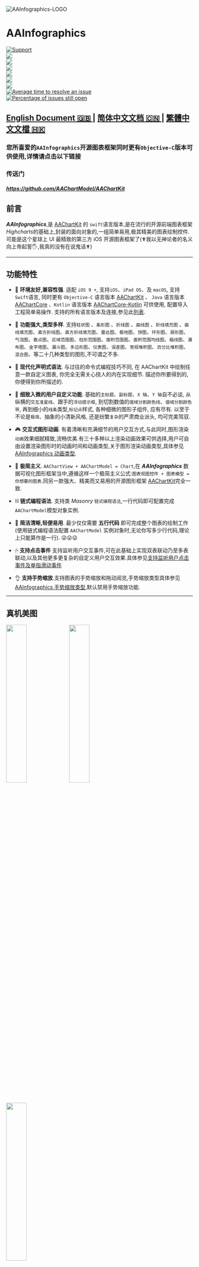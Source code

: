   ![AAInfographics-LOGO]( https://raw.githubusercontent.com/AAChartModel/Gallery/master/AAInfographics/AAInfographics-Logo.png)
# AAInfographics

 
[![Support](https://img.shields.io/badge/support-iOS%208%2B%20-blue.svg?style=flat)](https://www.apple.com/nl/ios/) </br>
[![](https://img.shields.io/badge/license-MIT-brightgreen.svg)](https://github.com/AAChartModel/AAChartKit-Swift/blob/master/LICENSE)</br>
[![](https://img.shields.io/badge/language-Swift-green.svg)](https://github.com/AAChartModel/AAChartKit-Swift) </br>
[![](https://img.shields.io/badge/support-Animation-yellow.svg)](https://github.com/AAChartModel/AAChartKit-Swift/blob/master/CHINESE-README.md#当前已支持的图表渲染动画类型有三十种以上说明如下)</br>
[![](https://img.shields.io/badge/support-OC-orange.svg)](https://github.com/AAChartModel/AAChartKit)</br>
[![](https://jaywcjlove.github.io/sb/lang/chinese.svg)](https://github.com/AAChartModel/AAChartKit-Swift/blob/master/CHINESE-README.md)</br>
[![](https://jaywcjlove.github.io/sb/lang/english.svg)](https://github.com/AAChartModel/AAChartKit-Swift)</br>
[![Average time to resolve an issue](http://isitmaintained.com/badge/resolution/AAChartModel/AAChartKit-Swift.svg)](http://isitmaintained.com/project/AAChartModel/AAChartKit-Swift "Average time to resolve an issue")</br>
[![Percentage of issues still open](http://isitmaintained.com/badge/open/AAChartModel/AAChartKit-Swift.svg)](http://isitmaintained.com/project/AAChartModel/AAChartKit-Swift "Percentage of issues still open")


## [ **English Document 🇬🇧** ](https://github.com/AAChartModel/AAChartKit-Swift)  |  [ **简体中文文档 🇨🇳** ](https://github.com/AAChartModel/AAChartKit-Swift/blob/master/CHINESE-README.md)| [ **繁體中文文檔 🇭🇰** ](https://github.com/AAChartModel/AAChartKit-Swift/blob/master/TRADITIONAL-CHINESE-README.md)

### 您所喜爱的`AAInfographics`开源图表框架同时更有`Objective-C`版本可供使用,详情请点击以下链接
### 传送门
#### *https://github.com/AAChartModel/AAChartKit*

## 前言

 ***AAInfographics***,是 [AAChartKit](https://github.com/AAChartModel/AAChartKit) 的 `swift`语言版本,是在流行的开源前端图表框架*Highcharts*的基础上,封装的面向对象的,一组简单易用,极其精美的图表绘制控件.可能是这个星球上 UI 最精致的第三方 iOS 开源图表框架了(✟我以无神论者的名义向上帝起誓🖐,我真的没有在说鬼话✟)

***
## 功能特性

* 🎂        **环境友好,兼容性强**. 适配 `iOS 9 +`, 支持`iOS`、`iPad OS`、及 `macOS`,  支持 `Swift`语言, 同时更有 `Objective-C` 语言版本 [AAChartKit](https://github.com/AAChartModel/AAChartKit) 、 `Java` 语言版本 [AAChartCore](https://github.com/AAChartModel/AAChartCore) 、`Kotlin` 语言版本 [AAChartCore-Kotlin](https://github.com/AAChartModel/AAChartCore-Kotlin) 可供使用, 配置导入工程简单易操作. 支持的所有语言版本及连接,参见此[列表](#源代码).

* 🚀        **功能强大,类型多样**. 支持`柱状图` 、`条形图` 、`折线图` 、`曲线图` 、`折线填充图` 、`曲线填充图`、`直方折线图`、`直方折线填充图`、`雷达图`、`极地图`、`饼图`、`环形图`、`扇形图`、`气泡图`、`散点图`、`区域范围图`、`柱形范围图`、`面积范围图`、`面积范围均线图`、`箱线图`、`瀑布图`、`金字塔图`、`漏斗图`、`多边形图`、`仪表图`、`误差图`、`常规堆积图`、`百分比堆积图`、`混合图`、等二十几种类型的图形,不可谓之不多.

* 📝        **现代化声明式语法**. 与过往的命令式编程技巧不同, 在 AAChartKit 中绘制任意一款自定义图表, 你完全无需关心挠人的内在实现细节. 描述你所要得到的, 你便得到你所描述的.

* 🔬        **细致入微的用户自定义功能**. 基础的`主标题`、`副标题`、`X 轴`、`Y 轴`自不必谈, 从纵横的`交互准星线`、跟手的`浮动提示框`, 到切割数值的`值域分割颜色线`、`值域分割颜色带`, 再到细小的`线条`类型,`标记点`样式,  各种细微的图形子组件, 应有尽有. 以至于不论是`极简`、抽象的小清新风格, 还是纷繁`复杂`的严肃商业派头, 均可完美驾驭.

* 🎮        **交互式图形动画**. 有着清晰和充满细节的用户交互方式,与此同时,图形渲染`动画`效果细腻精致,流畅优美.有三十多种以上渲染动画效果可供选择,用户可自由设置渲染图形时的动画时间和动画类型,关于图形渲染动画类型,具体参见[ AAInfographics 动画类型](#当前已支持的图表渲染动画类型有三十种以上).

* 🦋        **极简主义**. `AAChartView + AAChartModel = Chart`,在 ***AAInfographics*** 数据可视化图形框架当中,遵循这样一个极简主义公式:`图表视图控件 + 图表模型 = 你想要的图表`.同另一款强大、精美而又易用的开源图形框架 [AAChartKit](https://github.com/AAChartModel/AAChartKit)完全一致.

* ⛓        **链式编程语法**. 支持类 *Masonry* `链式编程语法`,一行代码即可配置完成 `AAChartModel`模型对象实例.

* 🎈        **简洁清晰,轻便易用**. 最少仅仅需要 **五行代码** 即可完成整个图表的绘制工作(使用链式编程语法配置 `AAChartModel` 实例对象时,无论你写多少行代码,理论上只能算作是一行). 😜😜😜

* 🖱        **支持点击事件** 支持监听用户交互事件,可在此基础上实现双表联动乃至多表联动,以及其他更多更复杂的自定义用户交互效果.具体参见[支持监听用户点击事件及单指滑动事件](#支持监听用户点击事件及单指滑动事件)

* 👌        **支持手势缩放**.支持图表的手势缩放和拖动阅览,手势缩放类型具体参见[ AAInfographics 手势缩放类型](#当前已支持的图表手势缩放类型共有三种说明如下),默认禁用手势缩放功能.

***





## 真机美图

<div>
<img src='https://raw.githubusercontent.com/AAChartModel/loadHtmlCssJsDemo-master/master/AAChartKit/BeautyAppreciation/ColumnChart.png' width="33%">
<img src='https://raw.githubusercontent.com/AAChartModel/loadHtmlCssJsDemo-master/master/AAChartKit/BeautyAppreciation/BarChart.png' width="33%">
<img src='https://raw.githubusercontent.com/AAChartModel/loadHtmlCssJsDemo-master/master/AAChartKit/BeautyAppreciation/AreaChart.png' width="33%">
</div>

<div>
<img src='https://raw.githubusercontent.com/AAChartModel/loadHtmlCssJsDemo-master/master/AAChartKit/BeautyAppreciation/LineChart.png' width="33%">
<img src='https://raw.githubusercontent.com/AAChartModel/loadHtmlCssJsDemo-master/master/AAChartKit/BeautyAppreciation/StepAreaChart.png' width="33%">
<img src='https://raw.githubusercontent.com/AAChartModel/loadHtmlCssJsDemo-master/master/AAChartKit/BeautyAppreciation/StepLineChart.png' width="33%">
</div>

<div>
<img src='https://raw.githubusercontent.com/AAChartModel/Gallery/master/AAChartKit/splineChart.png' width="33%">
<img src='https://raw.githubusercontent.com/AAChartModel/Gallery/master/AAChartKit/areasplineChart.png' width="33%">
<img src='https://raw.githubusercontent.com/AAChartModel/Gallery/master/AAChartKit/percentStackingAreasplineChart.png' width="33%">
</div>

<div>
<img src='https://raw.githubusercontent.com/AAChartModel/Gallery/master/AAInfographics/BubbleChart.png' width="33%">
<img src='https://raw.githubusercontent.com/AAChartModel/Gallery/master/AAInfographics/ArearangeAverageValueChart.png' width="33%">
<img src='https://raw.githubusercontent.com/AAChartModel/Gallery/master/AAInfographics/ColumnMixedLineChart.png' width="33%">
</div>

<div>
<img src='https://raw.githubusercontent.com/AAChartModel/Gallery/master/AAChartKit/scatterChart.png' width="33%">
<img src='https://raw.githubusercontent.com/AAChartModel/Gallery/master/AAChartKit/boxplotChart.png' width="33%">
<img src='https://raw.githubusercontent.com/AAChartModel/Gallery/master/AAChartKit/MirrorColumnChart.png' width="33%">
</div>


## 安装

### 使用 CocoaPods (推荐)

1. 添加 
```ruby
pod 'AAInfographics', :git => 'https://github.com/AAChartModel/AAChartKit-Swift.git'

```
 到你的 **Podfile** 文件当中.
 
2. 在终端中运行命令 `pod install` or `pod update`.
3. 导入头文件  `AAInfographics`.

### 手动安装

1. 下载 Demo  `AAInfographicsDemo`
2. 将 Demo 中的名为`AAInfographics` 的文件夹拖入至你的项目之中.


## 使用方法

1. 创建视图*AAChartView*
```swift
        let chartViewWidth  = self.view.frame.size.width
        let chartViewHeight = self.view.frame.size.height
        aaChartView = AAChartView()
        aaChartView?.frame = CGRect(x:0,y:0,width:chartViewWidth,height:chartViewHeight)
        // 设置 aaChartView 的内容高度(content height)
        // aaChartView?.contentHeight = self.view.frame.size.height
        self.view.addSubview(aaChartView!)
 ```
2. 配置视图模型*AAChartModel*

* 链式编程的方式配置 *AAChartModel* 模型对象属性
```swift
    let chartModel = AAChartModel()
            .chartType(.area)//图表类型
            .title("城市天气变化")//图表主标题
            .subtitle("2020年09月18日")//图表副标题
            .inverted(false)//是否翻转图形
            .yAxisTitle("摄氏度")// Y 轴标题
            .legendEnabled(true)//是否启用图表的图例(图表底部的可点击的小圆点)
            .tooltipValueSuffix("摄氏度")//浮动提示框单位后缀
            .categories(["Jan", "Feb", "Mar", "Apr", "May", "Jun",
                         "Jul", "Aug", "Sep", "Oct", "Nov", "Dec"])
            .colorsTheme(["#fe117c","#ffc069","#06caf4","#7dffc0"])//主题颜色数组
            .series([
                AASeriesElement()
                    .name("东京")
                    .data([7.0, 6.9, 9.5, 14.5, 18.2, 21.5, 25.2, 26.5, 23.3, 18.3, 13.9, 9.6]),
                AASeriesElement()
                    .name("纽约")
                    .data([0.2, 0.8, 5.7, 11.3, 17.0, 22.0, 24.8, 24.1, 20.1, 14.1, 8.6, 2.5]),
                AASeriesElement()
                    .name("柏林")
                    .data([0.9, 0.6, 3.5, 8.4, 13.5, 17.0, 18.6, 17.9, 14.3, 9.0, 3.9, 1.0]),
                AASeriesElement()
                    .name("伦敦")
                    .data([3.9, 4.2, 5.7, 8.5, 11.9, 15.2, 17.0, 16.6, 14.2, 10.3, 6.6, 4.8]),
                    ])
```

3.  绘制图形(创建 AAChartView 实例对象后,首次绘制图形调用此方法)

```swift
    /*图表视图对象调用图表模型对象,绘制最终图形*/
    aaChartView?.aa_drawChartWithChartModel(aaChartModel)
```

🎉🎉🎉  好了,至此,有关于绘制图形的任务,一切皆已经搞定!!! 你将得到你想要的任意图形!!! 🌈🌈🌈

### 更新图形内容
如果你需要更新图表内容,你应该阅读以下内容,根据你的实际需要,选择调用适合你的函数

* 仅仅刷新图形的`series`数据内容(首次绘制图形完成之后,后续刷新图表数据均建议调用此方法)

```swift
    /*仅仅更新了图表的series数组数据,不改动图表的其他内容*/
    aaChartView?.aa_onlyRefreshTheChartDataWithChartModelSeries(chartModelSeriesArray)
```

*   刷新图形除数据属性 `series` 以外的其他属性(首次绘制图形完成之后,后续刷新图表的属性均建议调用此方法 注意:仅仅刷新图形数据,则建议使用上面的👆`aa_onlyRefreshTheChartDataWithChartModelSeries`方法)

```swift
    /*更新 AAChartModel 整体内容(如修改了图表的类型,将 column chart 改为 area chart)之后,刷新图表*/
    aaChartView?.aa_refreshChartWholeContentWithChartModel(aaChartModel)
```


##  **AAChartModel**一些重要属性经过配置之后的图形示例如下

- ### line chart - 折线图

![line chart](https://raw.githubusercontent.com/AAChartModel/loadHtmlCssJsDemo-master/master/AAInfographics/LineChart.png)

- ### column chart - 柱形图

![IMG_1873.JPG](https://raw.githubusercontent.com/AAChartModel/loadHtmlCssJsDemo-master/master/AAInfographics/ColumnChart.png)

- ### bar chart - 条形图

![bar chart](https://raw.githubusercontent.com/AAChartModel/loadHtmlCssJsDemo-master/master/AAInfographics/BarChart.png)

- ### special area chart one - 常规折线区域填充图

![IMG_1869.JPG](https://raw.githubusercontent.com/AAChartModel/loadHtmlCssJsDemo-master/master/IMG_1482.JPG)

- ### special area chart two - 带有负数的区域填充图

![IMG_1871.JPG](https://raw.githubusercontent.com/AAChartModel/loadHtmlCssJsDemo-master/master/AAInfographics/AreaChartOne.png))

- ### special area chart three - 堆积效果的区域填充图

![IMG_1863.JPG](https://raw.githubusercontent.com/AAChartModel/loadHtmlCssJsDemo-master/master/AAInfographics/AreaChartTwo.png)

- ### polar chart - 极地图

![polar chart](https://raw.githubusercontent.com/AAChartModel/loadHtmlCssJsDemo-master/master/AAInfographics/PolarChart.png)

- ### radar chart - 雷达图

![radar chart](https://raw.githubusercontent.com/AAChartModel/loadHtmlCssJsDemo-master/master/AAInfographics/RadarChart.png)

- ### pie chart - 扇形图

![pie chart](https://raw.githubusercontent.com/AAChartModel/loadHtmlCssJsDemo-master/master/AAInfographics/PieChart.png)

- ### bubble chart - 气泡图

![bubble chart](https://raw.githubusercontent.com/AAChartModel/loadHtmlCssJsDemo-master/master/AAInfographics/BubbleChart.png)

- ### scatter chart - 散点图

![scatter chart](https://raw.githubusercontent.com/AAChartModel/loadHtmlCssJsDemo-master/master/AAInfographics/ScatterChart.png)

- ### arearange chart - 区域范围图

![arearange chart](https://raw.githubusercontent.com/AAChartModel/loadHtmlCssJsDemo-master/master/AAInfographics/ArearangeChart.png)

- ### step area chart - 直方折线填充图

![step area chart](https://raw.githubusercontent.com/AAChartModel/loadHtmlCssJsDemo-master/master/AAInfographics/StepAreaChart.png)

- ### mixed chart - 混合图形

![mixed chart](https://raw.githubusercontent.com/AAChartModel/loadHtmlCssJsDemo-master/master/AAInfographics/MixedChart.png)


### 更多图形效果
注意:如下的这幅`DEMO演示图`为大小*6M*左右的`GIF动态图`,如未显示动态效果则说明图片资源未全部加载。请耐心等待至图片资源内容完全加载结束后，即可最终观赏更多的项目的动态演示效果.

![AAChartKit-Live](https://raw.githubusercontent.com/AAChartModel/Gallery/master/AAChartKit/AAChartKit-Live.gif)


## 特别说明

### 支持监听用户点击事件及单指滑动事件

  可通过给 AAChartView 实例对象设置代理方法,来实现监听用户的点击事件和单指滑动事件
 ```swift
  //设置 AAChartView 事件代理
  aaChartView!.delegate = self as AAChartViewDelegate
  //设置 AAChartModel 支持触摸事件
  aaChartModel = aaChartModel!.touchEventEnabled(true)

  //实现对 AAChartView 事件代理的监听
extension CommonChartVC: AAChartViewDelegate {
    open func aaChartView(_ aaChartView: AAChartView, moveOverEventMessage: AAMoveOverEventMessageModel) {
        print("🔥selected point series element name: \(moveOverEventMessage.name ?? "")")
    }
}
  ```

  在监听用户交互事件时,获取的事件信息`AAMoveOverEventMessageModel`共包含以下内容
  ```swift
public class AAMoveOverEventMessageModel: NSObject {
    public var name: String?
    public var x: Float?
    public var y: Float?
    public var category: String?
    public var offset: [String: Any]?
    public var index: Int?
}
  ```


### 支持通过`JavaScript` 函数来自定义 `AATooltip`视图显示效果
有时系统默认的 tooltip 浮动提示框的显示效果无法满足使用者的特殊自定义要求,此时可以通过添加 AATooltip 的 `headerFormat`、`footerFormat` 和 `pointFormat` 的字符串属性的`HTML`文本内容,来自定义浮动提示框的显示内容,此三者可以胜任绝大数情况下的自定义浮动提示框 AATooltip 的任务.

如仍旧不能满足需求,更可以通过 AATooltip 的 `formatter` 函数来实现视图的特殊定制化 例如,如下配置 AATooltip 实例对象属性
```swift
        //custom tooltip style
        let aaTooltip = AATooltip()
            .useHTML(true)
            .formatter("""
function () {
        return ' 🌕 🌖 🌗 🌘 🌑 🌒 🌓 🌔 <br/> '
        + ' Support JavaScript Function Just Right Now !!! <br/> '
        + ' The Gold Price For <b>2020 '
        +  this.x
        + ' </b> Is <b> '
        +  this.y
        + ' </b> Dollars ';
        }
""")
            .valueDecimals(2)//设置取值精确到小数点后几位//设置取值精确到小数点后几位
            .backgroundColor("#000000")
            .borderColor("#000000")
            .style(
                AAStyle()
                    .color("#FFD700")
                    .fontSize(12)
                    )
          
```
即可完成图表的浮动提示框的特殊定制化.得到的自定义浮动提示框的视觉效果图如下👇
![Custom Tooltip Style](https://user-images.githubusercontent.com/16357599/56589690-543c5880-6618-11e9-9d18-6bc0fe2fa53f.png)

### 支持添加值域分割功能⚔

* 添加值域分割颜色带 `plotBands 🎀`
![plotBandsChart](https://raw.githubusercontent.com/AAChartModel/Gallery/master/AAChartKit/plotBandsChart.png)


* 添加值域分割颜色线 `plotLines 🧶`
![plotLinesChart](https://raw.githubusercontent.com/AAChartModel/Gallery/master/AAChartKit/plotLinesChart.png)


* 添加值域分割数据列分区 `zones 🧱`
![plotLinesChart](https://raw.githubusercontent.com/AAChartModel/Gallery/master/AAChartKit/seriesZonesChart.png)



### 支持图表数据的动态排序

<div  >
   <img src='https://raw.githubusercontent.com/AAChartModel/Gallery/master/AAChartKit/DataSortingColumnChart.gif' >
   <img src='https://raw.githubusercontent.com/AAChartModel/Gallery/master/AAChartKit/DataSortingScatterChart.gif' >
   <img src='https://raw.githubusercontent.com/AAChartModel/Gallery/master/AAChartKit/DataSortingBarChart.gif' >
</div>



### 当前已支持的图表类型有十种以上,说明如下

```swift
enum AAChartType: String {
    case column          = "column"          //柱形图
    case bar             = "bar"             //条形图
    case area            = "area"            //折线区域填充图
    case areaspline      = "areaspline"      //曲线区域填充图
    case line            = "line"            //折线图
    case spline          = "spline"          //曲线图
    case scatter         = "scatter"         //散点图
    case pie             = "pie"             //扇形图
    case bubble          = "bubble"          //气泡图
    case pyramid         = "pyramid"         //金字塔图
    case funnel          = "funnel"          //漏斗图
    case columnrange     = "columnrange"     //柱形范围图
    case arearange       = "arearange"       //折线区域范围图
    case areasplinerange = "areasplinerange" //曲线区域范围图
    case boxplot         = "boxplot"         //箱线图
    case waterfall       = "waterfall"       //瀑布图
    case polygon         = "polygon"         //多边形图
}
```

### 当前已支持的图表手势缩放类型共有三种,说明如下

```swift
enum AAChartZoomType: String {
    case none = "none"   //禁用图表手势缩放功能(默认禁用手势缩放)
    case x    = "x"      //支持图表 X 轴横向缩放
    case y    = "y"      //支持图表 Y 轴纵向缩放
    case xy   = "xy"     //支持图表等比例缩放
}
```

NOTE:例如,设置了`AAChartModel`的缩放属性`zoomType`为`AAChartZoomType.X`,并且将图表进行了手势放大之后,这时候如果想要左右滑动图表,可以使用 **双指点按** 屏幕中的`AAChartView`视图区域进行 **左右拖动** 即可.同时屏幕的右上角会自动出现一个标题为 **"恢复缩放"** 的按钮,点击恢复缩放,图表大小和位置将会回归到原初的样式.

### 当前已支持的图表渲染动画类型有三十种以上

以下是**AAInfographics**其中十种图表渲染动画类型

| Back      | Bounce    | Circ      | Cubic     | Elastic   |
|:---------:|:---------:|:---------:|:---------:|:---------:|
| ![][1]    | ![][2]    | ![][3]    | ![][4]    | ![][5]    |


| Expo      | Quad      | Quart     | Quint     | Sine      |
|:---------:|:---------:|:---------:|:---------:|:---------:|
| ![][6]    | ![][7]    | ![][8]    | ![][9]    | ![][10]   |


## 关于`AAChartModel` 属性说明

* ### AAChartModel 主要属性说明

属性名称 | 属性类型 | 描述 | 取值范围 | 
------------ | ------------- | ------------- | ------------- |
title | String | 图表主标题 | 任意有效的字符串 | 
subtitle | String |图表副标题  | 任意有效的字符串 |
chartType | AAChartType |  图表类型,可以为`AAChartType`枚举字符串当中指定的任意有效类型.其中有支持`柱状图` 、`条形图` 、`折线图` 、`曲线图` 、`折线填充图` 、`曲线填充图`、`雷达图`、`扇形图`、`气泡图`、`散点图`、`金字塔图`、`漏斗图`、`区域范围图`、`柱形范围图`等多种图形  | .column,  .bar,  .area,  .areaSpline,  .line,  .spline,  .pie,  .bubble,  .scatter,  .pyramid,  .funnel,  .areaRange,  .columnRange |  
stacking| AAChartStackingType | 是否将图表每个数据列的值叠加在一起。 默认的值为`.none`， 即禁用堆叠样式效果.另有常规堆叠样式和百分比堆叠样式可供选择 | .none,  .normal,  .percent | 
symbol | AAChartSymbolType | 预定义的图表曲线连接点的样式类型.其可供选择的值有`圆`、`正方形`、`钻石`、`常规三角形`和`倒三角形`,默认为混合样式 | .circle,  .square,  .diamond,  .triangle,  .triangleDown | 

* ### AAChartModel 所有属性列表说明
```swift
public var animationType: AAChartAnimationType?        //动画类型
public var animationDuration: Int?                     //动画时间
public var title: String?                              //标题内容
public var titleFontColor: String?                     //标题字体颜色
public var titleFontSize: Float?                       //标题字体大小
public var titleFontWeight: AAChartFontWeightType?     //标题字体粗细
public var subtitle: String?                           //副标题内容
public var subtitleAlign: AAChartAlignType?            //副标题文本水平对齐方式
public var subtitleFontColor: String?                  //副标题字体颜色
public var subtitleFontSize: Float?                    //副标题字体大小
public var subtitleFontWeight: AAChartFontWeightType?  //副标题字体粗细
public var axesTextColor: String?                      //x 轴和 y 轴文字颜色
public var chartType: AAChartType?                     //图表类型
public var stacking: AAChartStackingType?              //堆积样式
public var markerSymbol: AAChartSymbolType?            //折线曲线连接点的类型："circle", "square", "diamond", "triangle","triangle-down"，默认是"circle"
public var markerSymbolStyle: AAChartSymbolStyleType?  //折线或者曲线的连接点是否为空心的
public var zoomType: AAChartZoomType?                  //缩放类型 AAChartZoomTypeX表示可沿着 x 轴进行手势缩放
public var inverted: Bool?                             //x 轴是否翻转(垂直)
public var xAxisReversed: Bool?                        //x 轴翻转
public var yAxisReversed: Bool?                        //y 轴翻转
public var polar: Bool?                                //是否极化图形(变为雷达图)
public var marginLeft: Float?                          //图表左边距
public var marginRight: Float?                         //图表右边距
public var marginBottom: Float?                        //图表底部边距
public var dataLabelsEnabled: Bool?                    //数据标签是否显示
public var dataLabelsFontColor: String?                //数据标签的字体颜色
public var dataLabelsFontSize: Float?                  //数据标签的字体大小
public var dataLabelsFontWeight: AAChartFontWeightType?//数据标签的字体粗细
public var xAxisLabelsEnabled: Bool?                   //x 轴是否显示数据
public var categories: [String]?                       //x 轴是否显示数据
public var xAxisGridLineWidth: Float?                  //x 轴网格线的宽度
public var xAxisVisible: Bool?                         //x 轴是否显示
public var xAxisTickInterval: Int?                     //x 轴刻度线间隔
public var yAxisVisible: Bool?                         //y 轴是否显示
public var yAxisLabelsEnabled: Bool?                   //y 轴是否显示数据
public var yAxisTitle: String?                         //y 轴标题
public var yAxisLineWidth: Float?                      //y 轴轴线的宽度
public var yAxisMin: Float?                            //y 轴起始位置的最小值
public var yAxisMax: Float?                            //y 轴结束位置的最大值
public var yAxisAllowDecimals: Bool?                   //y 轴是否允许小数
public var yAxisGridLineWidth: Float?                  //y 轴网格线的宽度
public var tooltipEnabled: Bool?                       //是否显示浮动提示框(默认显示)
public var tooltipValueSuffix: String?                 //浮动提示框单位后缀
public var tooltipCrosshairs: Bool?                    //是否显示准星线(默认显示)
public var colorsTheme: [Any]?                         //图表主题颜色数组
public var series: [AASeriesElement]?                  //图表的数据数组
public var legendEnabled: Bool?                        //是否显示图例
public var backgroundColor: Any?                       //图表背景色
public var borderRadius: Int?                          //柱状图长条图头部圆角半径(可用于设置头部的形状,仅对条形图,柱状图有效)
public var markerRadius: Int?                          //折线连接点的半径长度
public var touchEventEnabled: Bool?                    //是否支持触摸事件回调
```

## 作者

![](https://avatars1.githubusercontent.com/u/16357599?s=40&v=4)An An
```java

                       _oo0oo_
                      o8888888o
                      88" . "88
                      (| -_- |)
                      0\  =  /0
                    ___/`---'\___
                  .' \\|     |// '.
                 / \\|||  :  |||// \
                / _||||| -:- |||||- \
               |   | \\\  -  /// |   |
               | \_|  ''\---/''  |_/ |
               \  .-\__  '-'  ___/-. /
             ___'. .'  /--.--\  `. .'___
          ."" '<  `.___\_<|>_/___.' >' "".
         | | :  `- \`.;`\ _ /`;.`/ - ` : | |
         \  \ `_.   \_ __\ /__ _/   .-` /  /
     =====`-.____`.___ \_____/___.-`___.-'=====
                       `=---='
*******************************************************
     ¥¥¥¥¥¥¥¥¥¥¥¥¥¥¥¥¥¥¥¥¥¥¥¥¥¥¥¥¥¥¥¥¥¥¥¥¥¥¥¥¥¥¥
         €€€€€€€€€€€€€€€€€€€€€€€€€€€€€€€€€€
               $$$$$$$$$$$$$$$$$$$$$$$  
                   BUDDHA_BLESS_YOU       
                      AWAY_FROM
                         BUG

```

## 源代码⛓
语言版本 |  项目名称 | 适用平台| 源代码链接|
------------ | ------------- | ------------- | ------------- |
Swift | AAInfographics |  iOS |https://github.com/AAChartModel/AAChartKit-Swift |
Objective C | AAChartKit | iOS | https://github.com/AAChartModel/AAChartKit |
Kotlin | AAInfographics | Android | https://github.com/AAChartModel/AAChartCore-Kotlin |
Java | AAChartCore | Android | https://github.com/AAChartModel/AAChartCore |

## 许可证

![](https://upload.wikimedia.org/wikipedia/commons/thumb/f/f8/License_icon-mit-88x31-2.svg/128px-License_icon-mit-88x31-2.svg.png)

本项目 `AAInfographics`使用 MIT许可证,详情请点击[MIT LICENSE](https://github.com/AAChartModel/AAChartKit-Swift/blob/master/LICENSE)

## 联系方式

-------------------------------------------------------------------------------
*  🌕 🌖 🌗 🌘     暖心提示   🌑 🌒 🌓 🌔
*
* 如果有任何使用上的问题,随时欢迎您在 GitHub 上向我提 issue.
* GitHub Issues : https://github.com/AAChartModel/AAChartKit-Swift/issues
-------------------------------------------------------------------------------
*  如果您想参与到此项目的开源活动中来,也同样随时欢迎您联系我
* GitHub        : https://github.com/AAChartModel
* StackOverflow : https://stackoverflow.com/users/7842508/codeforu
* JianShu       : http://www.jianshu.com/u/f1e6753d4254
* SegmentFault  : https://segmentfault.com/u/huanghunbieguan
-------------------------------------------------------------------------------

## 待办清单

- [x] 支持图形加载完成后用户添加代理事件
- [x] 支持图形动态刷新全局内容
- [x] 支持图形动态刷新纯数据`(series)`内容
- [x] 支持色彩图层渐变效果
- [x] 支持3D图形效果,仅对`柱状图`、`条形图`、`扇形图`、`散点图`、`气泡图`等部分图形有效
- [x] 支持横屏(全屏)效果
- [x] 支持自由设置图形渲染动画
- [x] 支持用户自由配置`AAOptions`模型对象属性
- [x] 支持图形堆叠
- [x] 支持图形坐标轴反转
- [x] 支持渲染散点图
- [x] 支持渲染柱形范围图
- [x] 支持渲染面积范围图
- [x] 支持渲染面积范围均线图
- [x] 支持渲染极地图
- [x] 支持渲染折线直方图
- [x] 支持渲染折线直方填充图
- [ ] 支持渲染矩形树状层级关系图
- [ ] 支持渲染活动刻度仪表图
- [ ] 支持为图形添加点击事件回调
- [ ] 支持图形实时刷新纯数据并动态滚动
- [ ] 支持已渲染图形生成图片文件
- [ ] 支持生成图片文件保存至系统相册


[1]:  https://raw.githubusercontent.com/adad184/MMTweenAnimation/master/Images/1.gif
[2]:  https://raw.githubusercontent.com/adad184/MMTweenAnimation/master/Images/2.gif
[3]:  https://raw.githubusercontent.com/adad184/MMTweenAnimation/master/Images/3.gif
[4]:  https://raw.githubusercontent.com/adad184/MMTweenAnimation/master/Images/4.gif
[5]:  https://raw.githubusercontent.com/adad184/MMTweenAnimation/master/Images/5.gif
[6]:  https://raw.githubusercontent.com/adad184/MMTweenAnimation/master/Images/6.gif
[7]:  https://raw.githubusercontent.com/adad184/MMTweenAnimation/master/Images/7.gif
[8]:  https://raw.githubusercontent.com/adad184/MMTweenAnimation/master/Images/8.gif
[9]:  https://raw.githubusercontent.com/adad184/MMTweenAnimation/master/Images/9.gif
[10]: https://raw.githubusercontent.com/adad184/MMTweenAnimation/master/Images/10.gif
